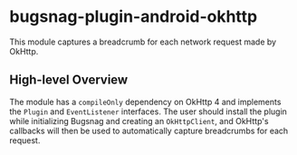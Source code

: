 # bugsnag-plugin-android-okhttp

This module captures a breadcrumb for each network request made by OkHttp.

## High-level Overview

The module has a `compileOnly` dependency on OkHttp 4 and implements the `Plugin` and `EventListener`
interfaces. The user should install the plugin while initializing Bugsnag and creating an
`OkHttpClient`, and OkHttp's callbacks will then be used to automatically capture breadcrumbs
for each request.
